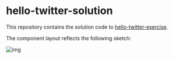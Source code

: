 # hello-twitter-solution

This repository contains the solution code to [hello-twitter-exercise](https://github.com/dopeboy/hello-twitter-exercise). 

The component layout reflects the following sketch:

![img](http://i.imgur.com/a9nIQcn.jpg)
